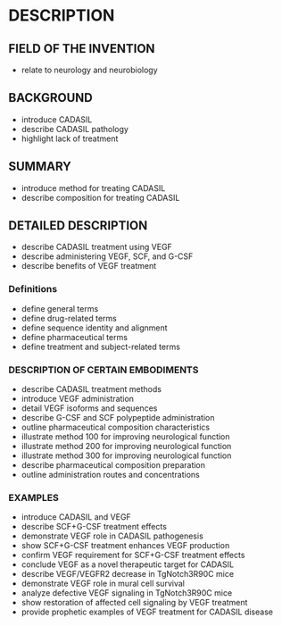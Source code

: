 # DESCRIPTION

## FIELD OF THE INVENTION

- relate to neurology and neurobiology

## BACKGROUND

- introduce CADASIL
- describe CADASIL pathology
- highlight lack of treatment

## SUMMARY

- introduce method for treating CADASIL
- describe composition for treating CADASIL

## DETAILED DESCRIPTION

- describe CADASIL treatment using VEGF
- describe administering VEGF, SCF, and G-CSF
- describe benefits of VEGF treatment

### Definitions

- define general terms
- define drug-related terms
- define sequence identity and alignment
- define pharmaceutical terms
- define treatment and subject-related terms

### DESCRIPTION OF CERTAIN EMBODIMENTS

- describe CADASIL treatment methods
- introduce VEGF administration
- detail VEGF isoforms and sequences
- describe G-CSF and SCF polypeptide administration
- outline pharmaceutical composition characteristics
- illustrate method 100 for improving neurological function
- illustrate method 200 for improving neurological function
- illustrate method 300 for improving neurological function
- describe pharmaceutical composition preparation
- outline administration routes and concentrations

### EXAMPLES

- introduce CADASIL and VEGF
- describe SCF+G-CSF treatment effects
- demonstrate VEGF role in CADASIL pathogenesis
- show SCF+G-CSF treatment enhances VEGF production
- confirm VEGF requirement for SCF+G-CSF treatment effects
- conclude VEGF as a novel therapeutic target for CADASIL
- describe VEGF/VEGFR2 decrease in TgNotch3R90C mice
- demonstrate VEGF role in mural cell survival
- analyze defective VEGF signaling in TgNotch3R90C mice
- show restoration of affected cell signaling by VEGF treatment
- provide prophetic examples of VEGF treatment for CADASIL disease


